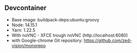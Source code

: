 ## Devcontainer

- Base image: buildpack-deps:ubuntu:groovy
- Node: 14.15.1
- Yarn: 1.22.5
- With noVNC - XFCE trough noVNC (http://localhost:6080)
- with Google-chrome
Git repository: https://github.com/zed-vision/monorepo
